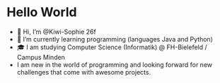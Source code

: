 # Hello World
- 👋 Hi, I’m @Kiwi-Sophie 26f
- 🌱 I’m currently learning programming (languages Java and Python)
- 🎓 I am studying Computer Science (Informatik) @ FH-Bielefeld / Campus Minden
- I am new in the world of programming and looking forward for new challenges that come with awesome projects.

<!---
Kiwi-Sophie/Kiwi-Sophie is a ✨ special ✨ repository because its `README.md` (this file) appears on your GitHub profile.
You can click the Preview link to take a look at your changes.
--->
